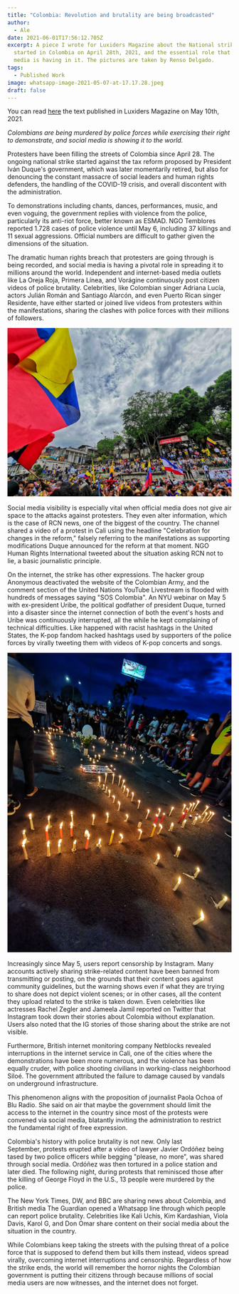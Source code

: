 ```yaml
---
title: "Colombia: Revolution and brutality are being broadcasted"
author:
  - Ale
date: 2021-06-01T17:56:12.705Z
excerpt: A piece I wrote for Luxiders Magazine about the National strike that
  started in Colombia on April 28th, 2021, and the essential role that social
  media is having in it. The pictures are taken by Renso Delgado.
tags:
  - Published Work
image: whatsapp-image-2021-05-07-at-17.17.28.jpeg
draft: false
---
```

You can read [here](https://luxiders.com/colombia-revolution-and-brutality-broadcasted/) the text published in Luxiders Magazine on May 10th, 2021. 

*Colombians are being murdered by police forces while exercising their right to demonstrate, and social media is showing it to the world.*

Protesters have been filling the streets of Colombia since April 28. The ongoing national strike started against the tax reform proposed by President Iván Duque's government, which was later momentarily retired, but also for denouncing the constant massacre of social leaders and human rights defenders, the handling of the COVID-19 crisis, and overall discontent with the administration.

To demonstrations including chants, dances, performances, music, and even voguing, the government replies with violence from the police, particularly its anti-riot force, better known as ESMAD. NGO Temblores reported 1.728 cases of police violence until May 6, including 37 killings and 11 sexual aggressions. Official numbers are difficult to gather given the dimensions of the situation.

The dramatic human rights breach that protesters are going through is being recorded, and social media is having a pivotal role in spreading it to millions around the world. Independent and internet-based media outlets like La Oreja Roja, Primera Línea, and Vorágine continuously post citizen videos of police brutality. Celebrities, like Colombian singer Adriana Lucía, actors Julián Román and Santiago Alarcón, and even Puerto Rican singer Residente, have either started or joined live videos from protesters within the manifestations, sharing the clashes with police forces with their millions of followers.

![](whatsapp-image-2021-05-07-at-17.17.31.jpeg "Protests in Cali. Picture by Renso Delgado. ")

Social media visibility is especially vital when official media does not give air space to the attacks against protesters. They even alter information, which is the case of RCN news, one of the biggest of the country. The channel shared a video of a protest in Cali using the headline "Celebration for changes in the reform," falsely referring to the manifestations as supporting modifications Duque announced for the reform at that moment. NGO Human Rights International tweeted about the situation asking RCN not to lie, a basic journalistic principle.

On the internet, the strike has other expressions. The hacker group Anonymous deactivated the website of the Colombian Army, and the comment section of the United Nations YouTube Livestream is flooded with hundreds of messages saying "SOS Colombia". An NYU webinar on May 5 with ex-president Uribe, the political godfather of president Duque, turned into a disaster since the internet connection of both the event's hosts and Uribe was continuously interrupted, all the while he kept complaining of technical difficulties. Like happened with racist hashtags in the United States, the K-pop fandom hacked hashtags used by supporters of the police forces by virally tweeting them with videos of K-pop concerts and songs.

![](whatsapp-image-2021-05-07-at-17.17.28-1-.jpeg "Picture by Renso Delgado.")

Increasingly since May 5, users report censorship by Instagram. Many accounts actively sharing strike-related content have been banned from transmitting or posting, on the grounds that their content goes against community guidelines, but the warning shows even if what they are trying to share does not depict violent scenes; or in other cases, all the content they upload related to the strike is taken down. Even celebrities like actresses Rachel Zegler and Jameela Jamil reported on Twitter that Instagram took down their stories about Colombia without explanation. Users also noted that the IG stories of those sharing about the strike are not visible.

Furthermore, British internet monitoring company Netblocks revealed interruptions in the internet service in Cali, one of the cities where the demonstrations have been more numerous, and the violence has been equally cruder, with police shooting civilians in working-class neighborhood Siloé. The government attributed the failure to damage caused by vandals on underground infrastructure.

This phenomenon aligns with the proposition of journalist Paola Ochoa of Blu Radio. She said on air that maybe the government should limit the access to the internet in the country since most of the protests were convened via social media, blatantly inviting the administration to restrict the fundamental right of free expression.

Colombia's history with police brutality is not new. Only last September, protests erupted after a video of lawyer Javier Ordóñez being tased by two police officers while begging "please, no more", was shared through social media. Ordóñez was then tortured in a police station and later died. The following night, during protests that reminisced those after the killing of George Floyd in the U.S., 13 people were murdered by the police.

The New York Times, DW, and BBC are sharing news about Colombia, and British media The Guardian opened a Whatsapp line through which people can report police brutality. Celebrities like Kali Uchis, Kim Kardashian, Viola Davis, Karol G, and Don Omar share content on their social media about the situation in the country.

While Colombians keep taking the streets with the pulsing threat of a police force that is supposed to defend them but kills them instead, videos spread virally, overcoming internet interruptions and censorship. Regardless of how the strike ends, the world will remember the horror nights the Colombian government is putting their citizens through because millions of social media users are now witnesses, and the internet does not forget.